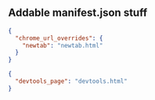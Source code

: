 ## Addable manifest.json stuff

```json
{
  "chrome_url_overrides": {
    "newtab": "newtab.html"
  }
}
```

```json
{
  "devtools_page": "devtools.html"
}
```
